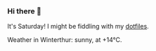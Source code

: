 ### Hi there :wave:

It's Saturday! I might be fiddling with my [dotfiles](https://github.com/bewuethr/dotfiles).

Weather in Winterthur: sunny, at +14°C.
